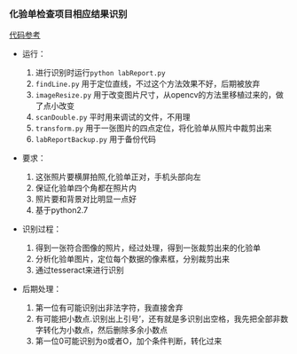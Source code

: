 ### 化验单检查项目相应结果识别
   [代码参考](https://github.com/ankitshaw/Document-Scanner-and-OCR)
* 运行：
    1. 进行识别时运行`python labReport.py`
    2. `findLine.py` 用于定位直线，不过这个方法效果不好，后期被放弃
    3. `imageResize.py` 用于改变图片尺寸，从opencv的方法里移植过来的，做了点小改变
    4. `scanDouble.py` 平时用来调试的文件，不用理
    5. `transform.py`   用于一张图片的四点定位，将化验单从照片中裁剪出来
    6. `labReportBackup.py` 用于备份代码
    
* 要求：
    1. 这张照片要横屏拍照,化验单正对，手机头部向左
    2. 保证化验单四个角都在照片内
    3. 照片要和背景对比明显一点好
    4. 基于python2.7
* 识别过程：
    1. 得到一张符合图像的照片，经过处理，得到一张裁剪出来的化验单
    2. 分析化验单图片，定位每个数据的像素框，分别裁剪出来
    3. 通过tesseract来进行识别        
* 后期处理：
    1. 第一位有可能识别出非法字符，我直接舍弃
    2. 有可能把小数点.识别出上引号’，还有就是多识别出空格，我先把全部非数字转化为小数点，然后删除多余小数点
    3. 第一位0可能识别为o或者O，加个条件判断，转化过来
         

    
